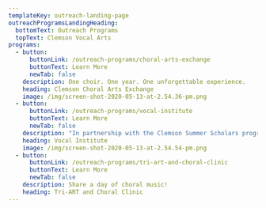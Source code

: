 ```yaml
---
templateKey: outreach-landing-page
outreachProgramsLandingHeading:
  bottomText: Outreach Programs
  topText: Clemson Vocal Arts
programs:
  - button:
      buttonLink: /outreach-programs/choral-arts-exchange
      buttonText: Learn More
      newTab: false
    description: One choir. One year. One unforgettable experience.
    heading: Clemson Choral Arts Exchange
    image: /img/screen-shot-2020-05-13-at-2.54.36-pm.png
  - button:
      buttonLink: /outreach-programs/vocal-institute
      buttonText: Learn More
      newTab: false
    description: "In partnership with the Clemson Summer Scholars program for rising 9th -\t 12th graders\t"
    heading: Vocal Institute
    image: /img/screen-shot-2020-05-13-at-2.54.54-pm.png
  - button:
      buttonLink: /outreach-programs/tri-art-and-choral-clinic
      buttonText: Learn More
      newTab: false
    description: Share a day of choral music!
    heading: Tri-ART and Choral Clinic
---
```


